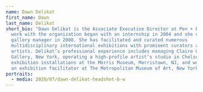 ```yaml
---
name: Dawn Delikat
first_name: Dawn
last_name: Delikat
short_bio: "Dawn Delikat is the Associate Executive Director at Pen + Brush. Her
  work with the organization began with an internship in 2004 and she came on as
  gallery manager in 2008. She has facilitated and curated numerous
  multidisciplinary international exhibitions with prominent curators and
  artists. Delikat’s professional experience includes managing Claire Oliver
  Gallery, New York, operating a high-profile artist’s studio in Chelsea,
  exhibition installations at the Morris Museum, Morristown, NJ, and working as
  an exhibition facilitator at The Metropolitan Museum of Art, New York. "
portraits:
  - media: 2020/07/dawn-delikat-headshot-b-w
---
```

